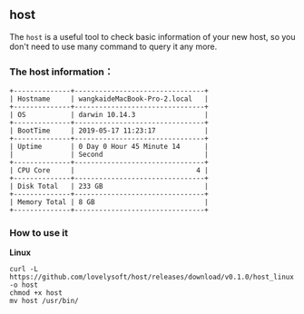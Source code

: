 ## host

The `host` is a useful tool to check basic information of your new host, so you don't need to use many command to query it any more.

### The host information：

```
+--------------+--------------------------------+
| Hostname     | wangkaideMacBook-Pro-2.local   |
+--------------+--------------------------------+
| OS           | darwin 10.14.3                 |
+--------------+--------------------------------+
| BootTime     | 2019-05-17 11:23:17            |
+--------------+--------------------------------+
| Uptime       | 0 Day 0 Hour 45 Minute 14      |
|              | Second                         |
+--------------+--------------------------------+
| CPU Core     |                              4 |
+--------------+--------------------------------+
| Disk Total   | 233 GB                         |
+--------------+--------------------------------+
| Memory Total | 8 GB                           |
+--------------+--------------------------------+
```

### How to use it 

**Linux**

```
curl -L https://github.com/lovelysoft/host/releases/download/v0.1.0/host_linux -o host
chmod +x host
mv host /usr/bin/
```
